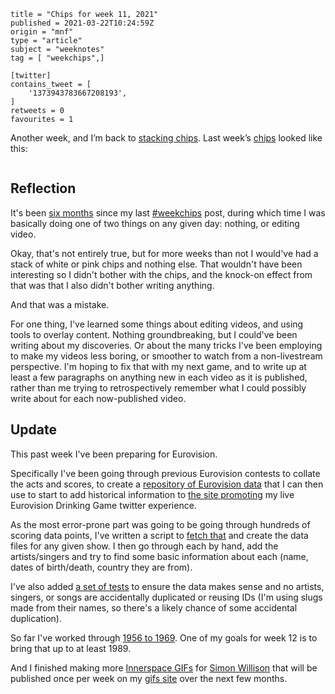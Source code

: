 ```
title = "Chips for week 11, 2021"
published = 2021-03-22T10:24:59Z
origin = "mnf"
type = "article"
subject = "weeknotes"
tag = [ "weekchips",]

[twitter]
contains_tweet = [
    '1373943783667208193',
]
retweets = 0
favourites = 1
```

Another week, and I’m back to
[stacking chips](/2020/06/19/my-week-in-poker-chips).
Last week’s [chips][m] looked like this:

<p class='image'><img src='http://mnf.m17s.net/2021/03/22/ExE6lKxXAAY1xEU.jpg' alt=''></p>

## Reflection

It's been [six months](/2020/08/22/chips-for-week-34-2020) since my last
[#weekchips](/tags/weekchips/) post, during which time I was basically doing
one of two things on any given day: nothing, or editing video.

Okay, that's not entirely true, but for more weeks than not I would've had a
stack of white or pink chips and nothing else. That wouldn't have been
interesting so I didn't bother with the chips, and the knock-on effect from
that was that I also didn't bother writing anything.

And that was a mistake.

For one thing, I've learned some things about editing videos, and using tools
to overlay content. Nothing groundbreaking, but I could've been writing about
my discoveries. Or about the many tricks I've been employing to make my videos
less boring, or smoother to watch from a non-livestream perspective. I'm
hoping to fix that with my next game, and to write up at least a few
paragraphs on anything new in each video as it is published, rather than me
trying to retrospectively remember what I could possibly write about for each
now-published video.

## Update

This past week I've been preparing for Eurovision.

Specifically I've been going through previous Eurovision contests to collate
the acts and scores, to create a [repository of Eurovision data][ed] that I
can then use to start to add historical information to
[the site promoting][drink] my live Eurovision Drinking Game twitter
experience.

As the most error-prone part was going to be going through hundreds of
scoring data points, I've written a script to [fetch that][f] and create
the data files for any given show. I then go through each by hand, add the
artists/singers and try to find some basic information about each (name,
dates of birth/death, country they are from).

I've also added [a set of tests][t] to ensure the data makes sense and no
artists, singers, or songs are accidentally duplicated or reusing IDs (I'm
using slugs made from their names, so there's a likely chance of some
accidental duplication).

So far I've worked through [1956 to 1969][pr6]. One of my goals for week 12 is
to bring that up to at least 1989.

And I finished making more [Innerspace GIFs][isg] for [Simon Willison][sw] that will
be published once per week on my [gifs site][gifs] over the next few months.


[drink]: http://eurovisiondrinking.com
[ed]: https://github.com/norm/eurovision_data
[f]: https://github.com/norm/eurovision_data/blob/main/fetch_scoreboard.py
[gifs]: https://gifs.cackhanded.net
[isg]: https://github.com/norm/gifs.cackhanded.net/commit/703f33a5ede6c99c33b5403661fdb7710ab8e754
[m]: /2020/08/22/my-weekchips-markers
[pr6]: https://github.com/norm/eurovision_data/pull/6
[sw]: https://twitter.com/simonw/status/1367836107199553541
[t]: https://github.com/norm/eurovision_data/blob/main/test_integrity.py
